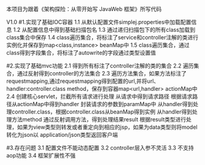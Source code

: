本项目为跟着《架构探险：从零开始写 JavaWeb 框架》所写代码

V1.0
#1.实现了基础IOC容器
    1.1 从默认配置文件simplej.properties中加载配置信息
    1.2 从配置信息中得到基础扫描包名
    1.3 通过递归扫描包下的所有class加载到class集合中保存
    1.4 class遍历集合，将标注了service和controller注解的类进行实例化并保存到map<class,instance> beanMap中
    1.5 class遍历集合，通过class得到字段集合，将标注了autowrite的字段通过类型设置值
    
#2.实现了基础mvc功能
    2.1 得到所有标注了controller注解的类的集合
    2.2 遍历集合，通过反射得到controller的方法集合
    2.3 遍历方法集合，如果方法标注了requestmapping,通过requestmapping得到配置的url,并将url、handler:controller.class 
    method，保存到容器map<url,handler> actionMap中
    2.4 创建核心servlet，拦截所有请求进行处理
            从请求中得到请求路径
            根据请求路径从actionMap中得到handler
            封装请求的参数到paramMap中
            从handler得到处理controller.class，根据controller.class从beanMap得到实例
            从handler得到处理方法method
            通过反射调用方法，得到处理结果result
            根据result类型进行处理，如果为view类型则转发或者重定向到相应的jsp，如果为data类型则将model转化为json以
            application/json类型返回客户端

#3.存在问题
    3.1 配置文件不能动态配置
    3.2 controller层入参不灵活
    3.3 不支持aop功能
    3.4 框架扩展性不强